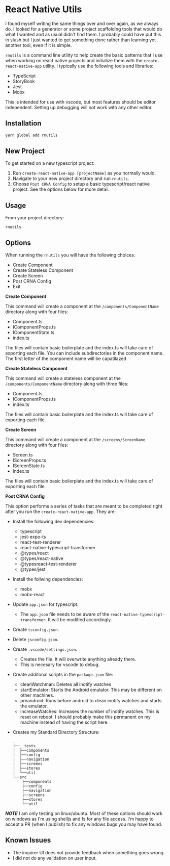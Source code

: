 # React Native Utils #

I found myself writing the same things over and over again, as we always do. I looked for a generator or some project scaffolding tools that would do what I wanted and as usual didn't find them. I probably could have put this in slush but I just wanted to get something done rather than learning yet another tool, even if it is simple. 

`rnutils` is a command line utility to help create the basic patterns that I use when working on react native projects and initialize them with the `create-react-native-app` utility. I typically use the following tools and libraries:

* TypeScript
* StoryBook 
* Jest
* Mobx

This is intended for use with vscode, but most features should be editor independent. Setting up debugging will not work with any other editor. 

## Installation ##

```bash
yarn global add rnutils
```

## New Project ##

To get started on a new typescript project:

1. Run `create-react-native-app [projectName]` as you normally would.
1. Navigate to your new project directory and run `rnutils`.
1. Choose `Post CRNA Config` to setup a basic typescript/react native project. See the options below for more detail. 

## Usage ##

From your project directory:
```
rnutils 
```

## Options ##

When running the `rnutils` you will have the following choices:

* Create Component
* Create Stateless Component
* Create Screen
* Post CRNA Config
* Exit

**Create Component**

This command will create a component at the `/components/ComponentName` directory along with four files: 

* Component.ts
* IComponentProps.ts
* IComponentState.ts
* index.ts

The files will contain basic boilerplate and the index.ts will take care of exporting each file. You can include subdirectories in the component name. The first letter of the component name will be capatilazed

**Create Stateless Component** 

This command will create a stateless component at the `/components/ComponentName` directory along with three files: 

* Component.ts
* IComponentProps.ts
* index.ts

The files will contain basic boilerplate and the index.ts will take care of exporting each file.

**Create Screen**

This command will create a component at the `/screens/ScreenName` directory along with four files: 

* Screen.ts
* IScreenProps.ts
* IScreenState.ts
* index.ts

The files will contain basic boilerplate and the index.ts will take care of exporting each file.

**Post CRNA Config**

This option performs a series of tasks that are meant to be completed right after you run the `create-react-native-app`. They are:

* Install the following dev dependencies:
    * typescript
    * jest-expo-ts
    * react-test-renderer
    * react-native-typescript-transformer
    * @types/react
    * @types/react-native
    * @typesreact-test-renderer
    * @types/jest
* Install the follwing dependencies:
    * mobx
    * mobx-react
* Update `app.json` for typescript.
    * The `app.json` file needs to be aware of the `react-native-typescript-transformer`. It will be modified accordingly.
* Create `tsconfig.json`.
* Delete `jsconfig.json`.
* Create `.vscode/settings.json`. 
    * Creates the file. It will overwrite anything already there.
    * This is necesary for vscode to debug.
* Create additonal scripts in the `package.json` file:
    * cleanWatchman: Deletes all inotify watches
    * startEmulator: Starts the Android emulator. This may be different on other machines.
    * preandroid: Runs before android to clean inotify watches and starts the emulator.
    * increaseWatches: Increases the number of inotify watches. This is reset on reboot. I should probably make this permanent on my machine instead of having the script here.
* Creates my Standard Directory Structure:

    ```
    .
    ├──__tests__
    |  ├──components
    |  ├──config
    |  ├──navigation
    |  ├──screens
    |  ├──stores
    |  └──util
    └──src
        ├──components
        ├──config
        ├──navigation
        ├──screens
        ├──stores
        └──util
    ```


***NOTE*** I am only testing on linux/ubuntu. Most of these options should work on windows as I'm using shelljs and fs for any file access. I'm happy to accept a PR (when I publish) to fix any windows bugs you may have found.

## Known Issues ## 

* The inquirer UI does not provide feedback when something goes wrong.
* I did not do any validation on user input. 

